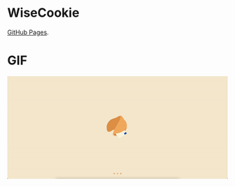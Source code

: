 # WiseCookie

[GitHub Pages](https://ivanabraz.github.io/wisecookie/).

# GIF
![WiseCookie](./img/preview/wisecookie.gif)